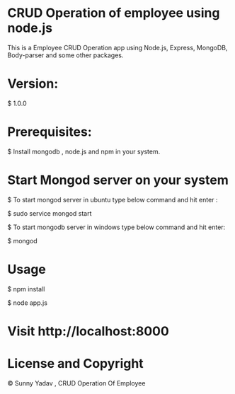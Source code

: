 
# CRUD Operation of employee using node.js

This is a Employee CRUD Operation app using Node.js, Express, MongoDB, Body-parser and some other packages.

# Version:
$ 1.0.0

# Prerequisites:
$ Install mongodb , node.js and npm in your system.

# Start Mongod server on your system 
$ To start mongod server in ubuntu type below command and hit enter :

$ sudo service mongod start

$ To start mongodb server in windows type below command and hit enter:

$ mongod

# Usage

$ npm install

$ node app.js

# Visit http://localhost:8000

# License and Copyright

© Sunny Yadav , CRUD Operation Of Employee
